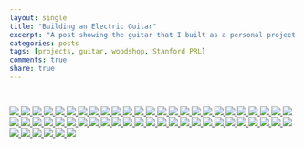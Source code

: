 ```yaml
---
layout: single
title: "Building an Electric Guitar"
excerpt: "A post showing the guitar that I built as a personal project and the process."
categories: posts
tags: [projects, guitar, woodshop, Stanford PRL]
comments: true
share: true
---
```


<div class="container" style="padding-top: 30px;">
  <div id="links">
      <a href="/assets/images/guitar/1.jpg" >
          <img src="/assets/images/guitar/thumbnail/1.jpg" >
      </a>
      <a href="/assets/images/guitar/2.jpg" >
          <img src="/assets/images/guitar/thumbnail/2.jpg" >
      </a>
      <a href="/assets/images/guitar/3.jpg" >
          <img src="/assets/images/guitar/thumbnail/3.jpg" >
      </a>
      <a href="/assets/images/guitar/4.jpg" >
          <img src="/assets/images/guitar/thumbnail/4.jpg" >
      </a>
      <a href="/assets/images/guitar/5.jpg" >
          <img src="/assets/images/guitar/thumbnail/5.jpg" >
      </a>
      <a href="/assets/images/guitar/6.jpg" >
          <img src="/assets/images/guitar/thumbnail/6.jpg" >
      </a>
      <a href="/assets/images/guitar/7.jpg" >
          <img src="/assets/images/guitar/thumbnail/7.jpg" >
      </a>
      <a href="/assets/images/guitar/8.jpg" >
          <img src="/assets/images/guitar/thumbnail/8.jpg" >
      </a>
      <a href="/assets/images/guitar/9.jpg" >
          <img src="/assets/images/guitar/thumbnail/9.jpg" >
      </a>
      <a href="/assets/images/guitar/10.jpg" >
          <img src="/assets/images/guitar/thumbnail/10.jpg" >
      </a>
      <a href="/assets/images/guitar/11.jpg" >
          <img src="/assets/images/guitar/thumbnail/11.jpg" >
      </a>
      <a href="/assets/images/guitar/12.jpg" >
          <img src="/assets/images/guitar/thumbnail/12.jpg" >
      </a>
      <a href="/assets/images/guitar/13.jpg" >
          <img src="/assets/images/guitar/thumbnail/13.jpg" >
      </a>
      <a href="/assets/images/guitar/14.jpg" >
          <img src="/assets/images/guitar/thumbnail/14.jpg" >
      </a>
      <a href="/assets/images/guitar/15.jpg" >
          <img src="/assets/images/guitar/thumbnail/15.jpg" >
      </a>
      <a href="/assets/images/guitar/16.jpg" >
          <img src="/assets/images/guitar/thumbnail/16.jpg" >
      </a>
      <a href="/assets/images/guitar/17.jpg" >
          <img src="/assets/images/guitar/thumbnail/17.jpg" >
      </a>
      <a href="/assets/images/guitar/18.jpg" >
          <img src="/assets/images/guitar/thumbnail/18.jpg" >
      </a>
      <a href="/assets/images/guitar/19.jpg" >
          <img src="/assets/images/guitar/thumbnail/19.jpg" >
      </a>
      <a href="/assets/images/guitar/20.jpg" >
          <img src="/assets/images/guitar/thumbnail/20.jpg" >
      </a>
      <a href="/assets/images/guitar/21.jpg" >
          <img src="/assets/images/guitar/thumbnail/21.jpg" >
      </a>
      <a href="/assets/images/guitar/22.jpg" >
          <img src="/assets/images/guitar/thumbnail/22.jpg" >
      </a>
      <a href="/assets/images/guitar/23.jpg" >
          <img src="/assets/images/guitar/thumbnail/23.jpg" >
      </a>
      <a href="/assets/images/guitar/24.jpg" >
          <img src="/assets/images/guitar/thumbnail/24.jpg" >
      </a>
      <a href="/assets/images/guitar/25.jpg" >
          <img src="/assets/images/guitar/thumbnail/25.jpg" >
      </a>
      <a href="/assets/images/guitar/26.jpg" >
          <img src="/assets/images/guitar/thumbnail/26.jpg" >
      </a>
      <a href="/assets/images/guitar/27.jpg" >
          <img src="/assets/images/guitar/thumbnail/27.jpg" >
      </a>
      <a href="/assets/images/guitar/28.jpg" >
          <img src="/assets/images/guitar/thumbnail/28.jpg" >
      </a>
      <a href="/assets/images/guitar/29.jpg" >
          <img src="/assets/images/guitar/thumbnail/29.jpg" >
      </a>
      <a href="/assets/images/guitar/30.jpg" >
          <img src="/assets/images/guitar/thumbnail/30.jpg" >
      </a>
      <a href="/assets/images/guitar/31.jpg" >
          <img src="/assets/images/guitar/thumbnail/31.jpg" >
      </a>
      <a href="/assets/images/guitar/32.jpg" >
          <img src="/assets/images/guitar/thumbnail/32.jpg" >
      </a>
      <a href="/assets/images/guitar/33.jpg" >
          <img src="/assets/images/guitar/thumbnail/33.jpg" >
      </a>
      <a href="/assets/images/guitar/34.jpg" >
          <img src="/assets/images/guitar/thumbnail/34.jpg" >
      </a>
      <a href="/assets/images/guitar/35.jpg" >
          <img src="/assets/images/guitar/thumbnail/35.jpg" >
      </a>
      <a href="/assets/images/guitar/36.jpg" >
          <img src="/assets/images/guitar/thumbnail/36.jpg" >
      </a>
      <a href="/assets/images/guitar/37.jpg" >
          <img src="/assets/images/guitar/thumbnail/37.jpg" >
      </a>
      <a href="/assets/images/guitar/38.jpg" >
          <img src="/assets/images/guitar/thumbnail/38.jpg" >
      </a>
      <a href="/assets/images/guitar/39.jpg" >
          <img src="/assets/images/guitar/thumbnail/39.jpg" >
      </a>
      <a href="/assets/images/guitar/40.jpg" >
          <img src="/assets/images/guitar/thumbnail/40.jpg" >
      </a>
      <a href="/assets/images/guitar/41.jpg" >
          <img src="/assets/images/guitar/thumbnail/41.jpg" >
      </a>
      <a href="/assets/images/guitar/42.jpg" >
          <img src="/assets/images/guitar/thumbnail/42.jpg" >
      </a>
      <a href="/assets/images/guitar/43.jpg" >
          <img src="/assets/images/guitar/thumbnail/43.jpg" >
      </a>
      <a href="/assets/images/guitar/44.jpg" >
          <img src="/assets/images/guitar/thumbnail/44.jpg" >
      </a>
      <a href="/assets/images/guitar/45.jpg" >
          <img src="/assets/images/guitar/thumbnail/45.jpg" >
      </a>
      <a href="/assets/images/guitar/46.jpg" >
          <img src="/assets/images/guitar/thumbnail/46.jpg" >
      </a>
      <a href="/assets/images/guitar/47.jpg" >
          <img src="/assets/images/guitar/thumbnail/47.jpg" >
      </a>
      <a href="/assets/images/guitar/48.jpg" >
          <img src="/assets/images/guitar/thumbnail/48.jpg" >
      </a>
      <a href="/assets/images/guitar/49.jpg" >
          <img src="/assets/images/guitar/thumbnail/49.jpg" >
      </a>
      <a href="/assets/images/guitar/50.jpg" >
          <img src="/assets/images/guitar/thumbnail/50.jpg" >
      </a>
      <a href="/assets/images/guitar/51.jpg" >
          <img src="/assets/images/guitar/thumbnail/51.jpg" >
      </a>
      <a href="/assets/images/guitar/52.jpg" >
          <img src="/assets/images/guitar/thumbnail/52.jpg" >
      </a>
      <a href="/assets/images/guitar/53.jpg" >
          <img src="/assets/images/guitar/thumbnail/53.jpg" >
      </a>
      <a href="/assets/images/guitar/54.jpg" >
          <img src="/assets/images/guitar/thumbnail/54.jpg" >
      </a>
      <a href="/assets/images/guitar/55.jpg" >
          <img src="/assets/images/guitar/thumbnail/55.jpg" >
      </a>
      <a href="/assets/images/guitar/56.jpg" >
          <img src="/assets/images/guitar/thumbnail/56.jpg" >
      </a>
  </div>
</div>
